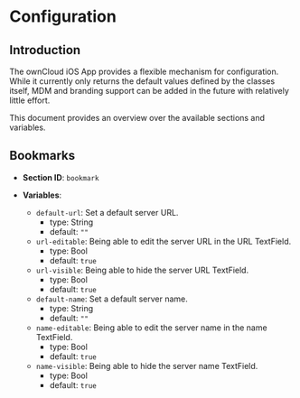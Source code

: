 # Configuration

## Introduction

The ownCloud iOS App provides a flexible mechanism for configuration. While it currently only returns the default values defined by the classes itself, MDM and branding support can be added in the future with relatively little effort.

This document provides an overview over the available sections and variables.

## Bookmarks

- **Section ID**: `bookmark`

- **Variables**:
	- `default-url`: Set a default server URL.
		- type: String
		- default: `""`
	- `url-editable`: Being able to edit the server URL in the URL TextField.
		- type: Bool
		- default: `true`
	- `url-visible`: Being able to hide the server URL TextField.
		- type: Bool
		- default: `true`
	- `default-name`: Set a default server name.
		- type: String
		- default: `""`
	- `name-editable`: Being able to edit the server name in the name TextField.
		- type: Bool
		- default: `true`
	- `name-visible`: Being able to hide the server name TextField.
		- type: Bool
		- default: `true`